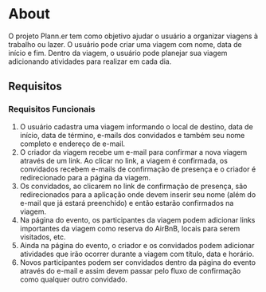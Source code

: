 # About

O projeto Plann.er tem como objetivo ajudar o usuário a organizar viagens à trabalho ou lazer. O usuário pode criar uma viagem com nome, data de início e fim. Dentro da viagem, o usuário pode planejar sua viagem adicionando atividades para realizar em cada dia.

## Requisitos

### Requisitos Funcionais

1. O usuário cadastra uma viagem informando o local de destino, data de início, data de término, e-mails dos convidados e também seu nome completo e endereço de e-mail.
2. O criador da viagem recebe um e-mail para confirmar a nova viagem através de um link. Ao clicar no link, a viagem é confirmada, os convidados recebem e-mails de confirmação de presença e o criador é redirecionado para a página da viagem.
3. Os convidados, ao clicarem no link de confirmação de presença, são redirecionados para a aplicação onde devem inserir seu nome (além do e-mail que já estará preenchido) e então estarão confirmados na viagem.
4. Na página do evento, os participantes da viagem podem adicionar links importantes da viagem como reserva do AirBnB, locais para serem visitados, etc.
5. Ainda na página do evento, o criador e os convidados podem adicionar atividades que irão ocorrer durante a viagem com título, data e horário.
6. Novos participantes podem ser convidados dentro da página do evento através do e-mail e assim devem passar pelo fluxo de confirmação como qualquer outro convidado.
